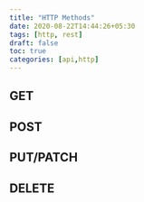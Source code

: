 ```yaml
---
title: "HTTP Methods"
date: 2020-08-22T14:44:26+05:30
tags: [http, rest]
draft: false
toc: true
categories: [api,http]
---
```


## GET

## POST

## PUT/PATCH

## DELETE

